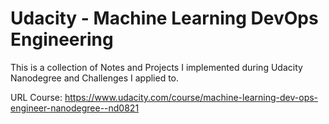# Udacity - Machine Learning DevOps Engineering

This is a collection of Notes and Projects I implemented during Udacity Nanodegree and Challenges I applied to.

URL Course: https://www.udacity.com/course/machine-learning-dev-ops-engineer-nanodegree--nd0821
